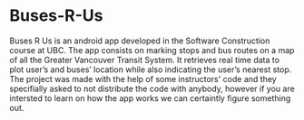# Buses-R-Us


Buses R Us is an android app developed in the Software Construction course at UBC. The app consists on marking stops and bus routes on a map of all the Greater Vancouver Transit System. It retrieves real time data to plot user’s and buses’ location while also indicating the user’s nearest stop. The project was made with the help of some instructors' code and they specifially asked to not distribute the code with anybody, however if you are intersted to learn on how the app works we can certaintly figure something out. 

